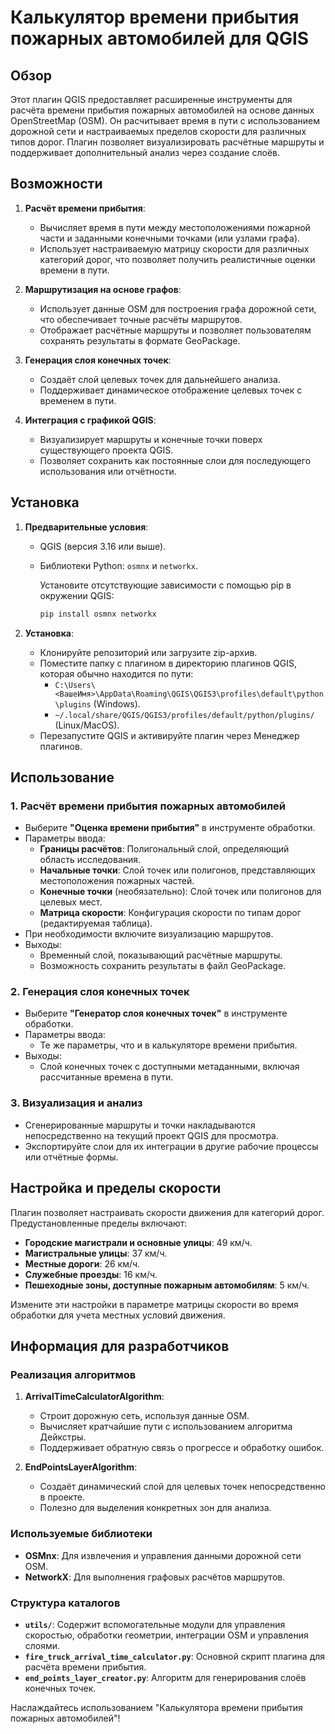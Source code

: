 # Калькулятор времени прибытия пожарных автомобилей для QGIS

## Обзор

Этот плагин QGIS предоставляет расширенные инструменты для расчёта времени прибытия пожарных автомобилей на основе данных OpenStreetMap (OSM). Он  расчитывает время в пути с использованием дорожной сети и настраиваемых пределов скорости для различных типов дорог. Плагин позволяет визуализировать расчётные маршруты и поддерживает дополнительный анализ через создание слоёв.

## Возможности

1. **Расчёт времени прибытия**:
   - Вычисляет время в пути между местоположениями пожарной части и заданными конечными точками (или узлами графа).
   - Использует настраиваемую матрицу скорости для различных категорий дорог, что позволяет получить реалистичные оценки времени в пути.

2. **Маршрутизация на основе графов**:
   - Использует данные OSM для построения графа дорожной сети, что обеспечивает точные расчёты маршрутов.
   - Отображает расчётные маршруты и позволяет пользователям сохранять результаты в формате GeoPackage.

3. **Генерация слоя конечных точек**:
   - Создаёт слой целевых точек для дальнейшего анализа.
   - Поддерживает динамическое отображение целевых точек с временем в пути.

4. **Интеграция с графикой QGIS**:
   - Визуализирует маршруты и конечные точки поверх существующего проекта QGIS.
   - Позволяет сохранить как постоянные слои для последующего использования или отчётности.

## Установка

1. **Предварительные условия**:
   - QGIS (версия 3.16 или выше).
   - Библиотеки Python: `osmnx` и `networkx`.

     Установите отсутствующие зависимости с помощью pip в окружении QGIS:
     ```bash
     pip install osmnx networkx
     ```

2. **Установка**:
   - Клонируйте репозиторий или загрузите zip-архив.
   - Поместите папку с плагином в директорию плагинов QGIS, которая обычно находится по пути:
     - `C:\Users\<ВашеИмя>\AppData\Roaming\QGIS\QGIS3\profiles\default\python\plugins` (Windows).
     - `~/.local/share/QGIS/QGIS3/profiles/default/python/plugins/` (Linux/MacOS).
   - Перезапустите QGIS и активируйте плагин через Менеджер плагинов.

## Использование

### 1. **Расчёт времени прибытия пожарных автомобилей**
   - Выберите **"Оценка времени прибытия"** в инструменте обработки.
   - Параметры ввода:
     - **Границы расчётов**: Полигональный слой, определяющий область исследования.
     - **Начальные точки**: Слой точек или полигонов, представляющих местоположения пожарных частей.
     - **Конечные точки** (необязательно): Слой точек или полигонов для целевых мест.
     - **Матрица скорости**: Конфигурация скорости по типам дорог (редактируемая таблица).
   - При необходимости включите визуализацию маршрутов.
   - Выходы:
     - Временный слой, показывающий расчётные маршруты.
     - Возможность сохранить результаты в файл GeoPackage.

### 2. **Генерация слоя конечных точек**
   - Выберите **"Генератор слоя конечных точек"** в инструменте обработки.
   - Параметры ввода:
     - Те же параметры, что и в калькуляторе времени прибытия.
   - Выходы:
     - Слой конечных точек с доступными метаданными, включая рассчитанные времена в пути.

### 3. **Визуализация и анализ**
   - Сгенерированные маршруты и точки накладываются непосредственно на текущий проект QGIS для просмотра.
   - Экспортируйте слои для их интеграции в другие рабочие процессы или отчётные формы.

## Настройка и пределы скорости

Плагин позволяет настраивать скорости движения для категорий дорог. Предустановленные пределы включают:
- **Городские магистрали и основные улицы**: 49 км/ч.
- **Магистральные улицы**: 37 км/ч.
- **Местные дороги**: 26 км/ч.
- **Служебные проезды**: 16 км/ч.
- **Пешеходные зоны, доступные пожарным автомобилям**: 5 км/ч.

Измените эти настройки в параметре матрицы скорости во время обработки для учета местных условий движения.

## Информация для разработчиков

### Реализация алгоритмов

1. **ArrivalTimeCalculatorAlgorithm**:
   - Строит дорожную сеть, используя данные OSM.
   - Вычисляет кратчайшие пути с использованием алгоритма Дейкстры.
   - Поддерживает обратную связь о прогрессе и обработку ошибок.

2. **EndPointsLayerAlgorithm**:
   - Создаёт динамический слой для целевых точек непосредственно в проекте.
   - Полезно для выделения конкретных зон для анализа.

### Используемые библиотеки

- **OSMnx**: Для извлечения и управления данными дорожной сети OSM.
- **NetworkX**: Для выполнения графовых расчётов маршрутов.

### Структура каталогов

- **`utils/`**: Содержит вспомогательные модули для управления скоростью, обработки геометрии, интеграции OSM и управления слоями.
- **`fire_truck_arrival_time_calculator.py`**: Основной скрипт плагина для расчёта времени прибытия.
- **`end_points_layer_creator.py`**: Алгоритм для генерирования слоёв конечных точек.


Наслаждайтесь использованием "Калькулятора времени прибытия пожарных автомобилей"!
